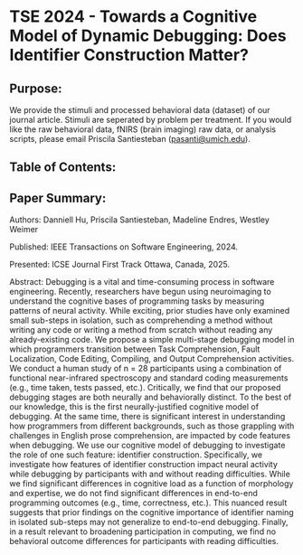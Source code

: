 # TSE 2024 - Towards a Cognitive Model of Dynamic Debugging: Does Identifier Construction Matter?

## Purpose:
We provide the stimuli and processed behavioral data (dataset) of our journal article. Stimuli are seperated by problem per treatment. If you would like the raw behavioral data, fNIRS (brain imaging) raw data, or analysis scripts, please email Priscila Santiesteban (pasanti@umich.edu).

## Table of Contents:




## Paper Summary:

Authors: Danniell Hu, Priscila Santiesteban, Madeline Endres, Westley Weimer

Published: IEEE Transactions on Software Engineering, 2024.

Presented: ICSE Journal First Track Ottawa, Canada, 2025.

Abstract: Debugging is a vital and time-consuming process in software engineering. Recently, researchers have begun using neuroimaging to understand the cognitive bases of programming tasks by measuring patterns of neural activity. While exciting, prior studies have only examined small sub-steps in isolation, such as comprehending a method without writing any code or writing a method from scratch without reading any already-existing code. We propose a simple multi-stage debugging model in which programmers transition between Task Comprehension, Fault Localization, Code Editing, Compiling, and Output Comprehension activities. We conduct a human study of n = 28 participants using a combination of functional near-infrared spectroscopy and standard coding measurements (e.g., time taken, tests passed, etc.). Critically, we find that our proposed debugging stages are both neurally and behaviorally distinct. To the best of our knowledge, this is the first neurally-justified cognitive model of debugging. At the same time, there is significant interest in understanding how programmers from different backgrounds, such as those grappling with challenges in English prose comprehension, are impacted by code features when debugging. We use our cognitive model of debugging to investigate the role of one such feature: identifier construction. Specifically, we investigate how features of identifier construction impact neural activity while debugging by participants with and without reading difficulties. While we find significant differences in cognitive load as a function of morphology and expertise, we do not find significant differences in end-to-end programming outcomes (e.g., time, correctness, etc.). This nuanced result suggests that prior findings on the cognitive importance of identifier naming in isolated sub-steps may not generalize to end-to-end debugging. Finally, in a result relevant to broadening participation in computing, we find no behavioral outcome differences for participants with reading difficulties.

